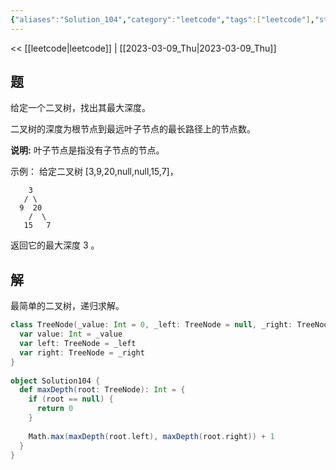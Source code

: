 ```yaml
---
{"aliases":"Solution_104","category":"leetcode","tags":["leetcode"],"status":"publish","link":"NA","date created":"2023-03-09 Thu 07:33:57","date modified":"2023-03-09 Thu 07:33:57","dg-publish":true,"permalink":"/02.Blog/leetcode/Solution_104/","dgPassFrontmatter":true}
---
```



<< [[leetcode\|leetcode]] | [[2023-03-09_Thu\|2023-03-09_Thu]]

## 题

给定一个二叉树，找出其最大深度。

二叉树的深度为根节点到最远叶子节点的最长路径上的节点数。

**说明:** 叶子节点是指没有子节点的节点。

示例：
给定二叉树 [3,9,20,null,null,15,7]，

```shell
    3
   / \
  9  20
    /  \
   15   7
```

返回它的最大深度 3 。


## 解

最简单的二叉树，递归求解。

```scala
class TreeNode(_value: Int = 0, _left: TreeNode = null, _right: TreeNode = null) {  
  var value: Int = _value  
  var left: TreeNode = _left  
  var right: TreeNode = _right  
}  
  
object Solution104 {  
  def maxDepth(root: TreeNode): Int = {  
    if (root == null) {  
      return 0  
    }  
  
    Math.max(maxDepth(root.left), maxDepth(root.right)) + 1  
  }  
}
```